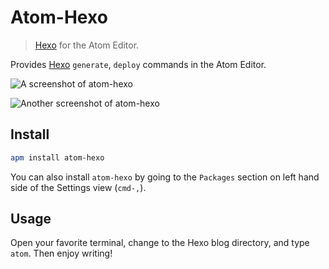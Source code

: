 # Atom-Hexo

> [Hexo] for the Atom Editor.

Provides [Hexo] `generate`, `deploy` commands in the Atom Editor.

![A screenshot of atom-hexo](https://f.cloud.github.com/assets/949427/2461827/c9bab5de-af7a-11e3-87c5-8cc3210e2357.png)

![Another screenshot of atom-hexo](https://f.cloud.github.com/assets/949427/2461797/9086426a-af7a-11e3-9d42-a1c8dcd8b34b.png)

## Install

```bash
apm install atom-hexo
```

You can also install `atom-hexo` by going to the `Packages` section on left hand side of the Settings view (`cmd-,`).

## Usage

Open your favorite terminal, change to the Hexo blog directory, and type `atom`. Then enjoy writing!

[Hexo]: http://zespia.tw/hexo/
